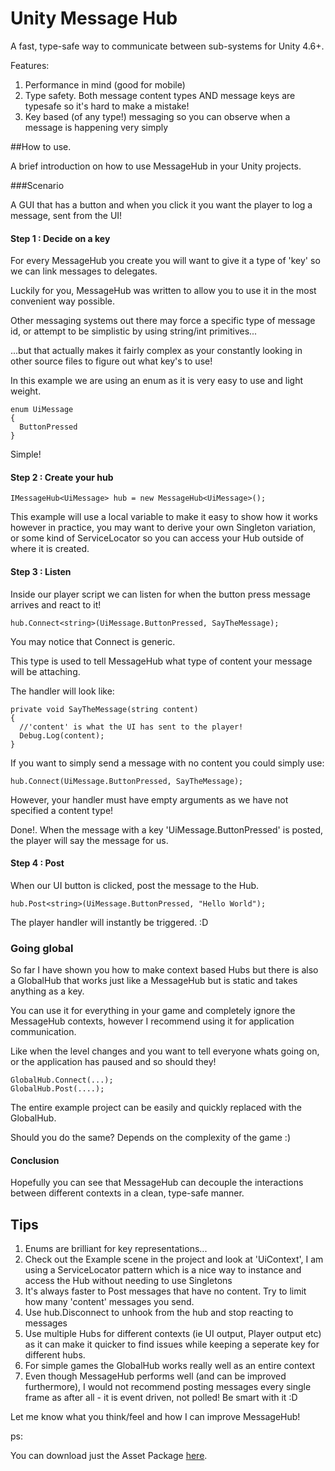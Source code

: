 # Unity Message Hub

A fast, type-safe way to communicate between sub-systems for Unity 4.6+.

Features:

1. Performance in mind (good for mobile)
2. Type safety. Both message content types AND message keys are typesafe so it's hard to make a mistake!
3. Key based (of any type!) messaging so you can observe when a message is happening very simply

##How to use.

A brief introduction on how to use MessageHub in your Unity projects.

###Scenario

A GUI that has a button and when you click it you want the player to log a message, sent from the UI!

#### Step 1 : Decide on a key

For every MessageHub you create you will want to give it a type of 'key' so we can link messages to delegates.

Luckily for you, MessageHub was written to allow you to use it in the most convenient way possible.

Other messaging systems out there may force a specific type of message id, or attempt to be simplistic
by using string/int primitives...

...but that actually makes it fairly complex as your constantly looking in other source files to figure out what key's to use!

In this example we are using an enum as it is very easy to use and light weight.

```
enum UiMessage
{
  ButtonPressed
}
```
Simple!

#### Step 2 : Create your hub
```
IMessageHub<UiMessage> hub = new MessageHub<UiMessage>();
```
This example will use a local variable to make it easy to show how it works however in practice, you may want to derive your own Singleton variation, or some kind of ServiceLocator so you can access your Hub outside of where it is created.

#### Step 3 : Listen

Inside our player script we can listen for when the button press message arrives and react to it!
```
hub.Connect<string>(UiMessage.ButtonPressed, SayTheMessage);
```
You may notice that Connect<string> is generic.

This type is used to tell MessageHub what type of content your message will be attaching.

The handler will look like:
```
private void SayTheMessage(string content)
{
  //'content' is what the UI has sent to the player!
  Debug.Log(content);
}
```
If you want to simply send a message with no content you could simply use:
```
hub.Connect(UiMessage.ButtonPressed, SayTheMessage);
```
However, your handler must have empty arguments as we have not specified a content type! 

Done!. When the message with a key 'UiMessage.ButtonPressed' is posted, the player will say the message for us.

#### Step 4 : Post

When our UI button is clicked, post the message to the Hub.
```
hub.Post<string>(UiMessage.ButtonPressed, "Hello World");
```
The player handler will instantly be triggered. :D

### Going global

So far I have shown you how to make context based Hubs but there is also a GlobalHub
that works just like a MessageHub but is static and takes anything as a key.

You can use it for everything in your game and completely ignore the MessageHub contexts, however I recommend
using it for application communication.

Like when the level changes and you want to tell everyone whats going on, or the application has paused and so should they!

```
GlobalHub.Connect(...);
GlobalHub.Post(....);
```

The entire example project can be easily and quickly replaced with the GlobalHub.

Should you do the same? Depends on the complexity of the game :)

#### Conclusion

Hopefully you can see that MessageHub can decouple the interactions between different contexts in a clean, type-safe
manner.


## Tips

1. Enums are brilliant for key representations...
2. Check out the Example scene in the project and look at 'UiContext', I am using a ServiceLocator pattern which is a nice way to instance and access the Hub without needing to use Singletons
3. It's always faster to Post messages that have no content. Try to limit how many 'content' messages you send.
4. Use hub.Disconnect to unhook from the hub and stop reacting to messages
5. Use multiple Hubs for different contexts (ie UI output, Player output etc) as it can make it quicker to find issues while keeping a seperate key for different hubs.
6. For simple games the GlobalHub works really well as an entire context
7. Even though MessageHub performs well (and can be improved furthermore), I would not recommend posting messages every single frame as after all - it is event driven, not polled! Be smart with it :D



Let me know what you think/feel and how I can improve MessageHub!

ps:

You can download just the Asset Package [here](https://drive.google.com/file/d/0B-rWfhS_vt16cEZmeFFvVnFuX1E/view?usp=sharing).

